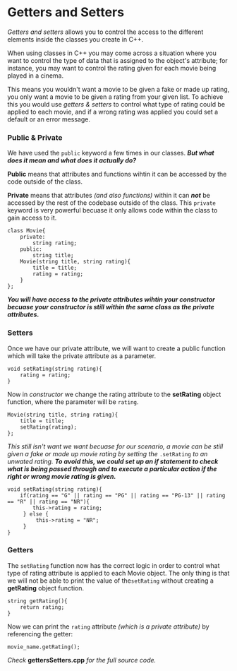 # Getters and Setters #

*Getters and setters* allows you to control the access to the different elements inside the classes you create in C++.

When using classes in C++ you may come across a situation where you want to control the type of data that is assigned to the object's attribute; for instance, you may want to control the rating given for each movie being played in a cinema.

This means you wouldn't want a movie to be given a fake or made up rating, you only want a movie to be given a rating from your given list.  To achieve this you would use *getters & setters* to control what type of rating could be applied to each movie, and if a wrong rating was applied you could set a default or an error message.

### Public & Private ###
We have used the `public` keyword a few times in our classes.  ***But what does it mean and what does it actually do?***

**Public** means that attributes and functions wihtin it can be accessed by the code outside of the class.

**Private** means that attributes *(and also functions)* within it can ***not*** be accessed by the rest of the codebase outside of the class.  This `private` keyword is very powerful becuase it only allows code within the class to gain access to it.

```
class Movie{
    private:
        string rating;
    public:
        string title;
    Movie(string title, string rating){
        title = title;
        rating = rating;
    }
};
```

***You will have access to the private attributes wihtin your constructor becuase your constructor is still within the same class as the private attributes.***

### Setters ###
Once we have our private attribute, we will want to create a public function which will take the private attribute as a parameter.

```
void setRating(string rating){
    rating = rating;
}
```

Now in *constructor* we change the rating attribute to the **setRating** object function, where the parameter will be `rating`.

```
Movie(string title, string rating){
    title = title;
    setRating(rating);
};
```

*This still isn't want we want becuase for our scenario, a movie can be still given a fake or made up movie rating by setting the* `.setRating` *to an unwated rating.*  ***To avoid this, we could set up an if statement to check what is being passed through and to execute a particular action if the right or wrong movie rating is given.***

```
void setRating(string rating){
    if(rating == "G" || rating == "PG" || rating == "PG-13" || rating == "R" || rating == "NR"){
        this->rating = rating;
     } else {
         this->rating = "NR";
     }     
}
```

### Getters ###
The `setRating` function now has the correct logic in order to control what type of  rating attribute is applied to each Movie object.  The only thing is that we will not be able to print the value of the`setRating` without creating a **getRating** object function.

```
string getRating(){
    return rating;
}
```

Now we can print the `rating` attribute *(which is a private attribute)* by referencing the getter:

```
movie_name.getRating();
```

*Check* **gettersSetters.cpp** *for the full source code.*
